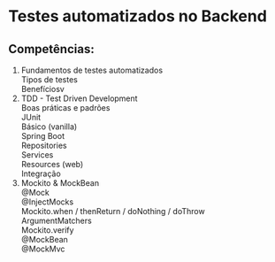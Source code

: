 # Testes automatizados no Backend

## Competências:
1. Fundamentos de testes automatizados <br>
Tipos de testes<br>
Benefíciosv
2. TDD - Test Driven Development<br>
Boas práticas e padrões<br>
JUnit<br>
Básico (vanilla)<br>
Spring Boot<br>
Repositories<br>
Services<br>
Resources (web)<br>
Integração<br>
3. Mockito & MockBean<br>
@Mock<br>
@InjectMocks<br>
Mockito.when / thenReturn / doNothing / doThrow<br>
ArgumentMatchers<br>
Mockito.verify<br>
@MockBean<br>
@MockMvc<br>
<br>
